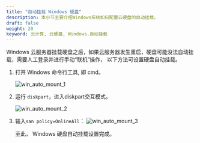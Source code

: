 ```yaml
---
title: "自动挂载 Windows 硬盘"
description: 本小节主要介绍Windows系统如何配置云硬盘的自动挂载。
draft: false
weight: 20
keyword: 云计算, 云硬盘, Windows,自动挂载
---
```



Windows 云服务器挂载硬盘之后，如果云服务器发生重启，硬盘可能没法自动挂载，需要人工登录并进行手动“联机”操作， 以下方法可设置硬盘自动挂载。

1. 打开 Windows 命令行工具, 即 cmd。

   ![win_auto_mount_1](/storage/disk/_images/win_auto_mount_1.png)

2. 运行 `diskpart`，进入diskpart交互模式。

   ![win_auto_mount_2](/storage/disk/_images/win_auto_mount_2.png)

3. 输入`san policy=OnlineAll`：
   ![win_auto_mount_3](/storage/disk/_images/win_auto_mount_3.png)

   至此， Windows 硬盘自动挂载设置完成。

